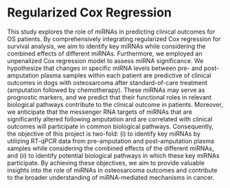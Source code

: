 # Regularized Cox Regression
This study explores the role of miRNAs in predicting clinical outcomes for OS patients. By comprehensively integrating regularized Cox regression for survival analysis, we aim to identify key miRNAs while considering the combined effects of different miRNAs. Furthermore, we employed an unpenalized Cox regression model to assess miRNA significance.
We hypothesize that changes in specific miRNA levels between pre- and post-amputation plasma samples within each patient are predictive of clinical outcomes in dogs with osteosarcoma after standard-of-care treatment (amputation followed by chemotherapy). These miRNAs may serve as prognostic markers, and we predict that their functional roles in relevant biological pathways contribute to the clinical outcome in patients. Moreover, we anticipate that the messenger RNA targets of miRNAs that are significantly altered following amputation and are correlated with clinical outcomes will participate in common biological pathways. Consequently, the objective of this project is two-fold: (i) to identify key miRNAs by utilizing RT-qPCR data from pre-amputation and post-amputation plasma samples while considering the combined effects of the different miRNAs, and (ii) to identify potential biological pathways in which these key miRNAs participate. By achieving these objectives, we aim to provide valuable insights into the role of miRNAs in osteosarcoma outcomes and contribute to the broader understanding of miRNA-mediated mechanisms in cancer.
